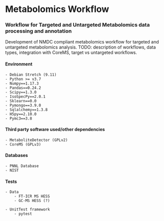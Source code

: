 # Metabolomics Workflow

### Workflow for Targeted and Untargeted Metabolomics data processing and annotation
 
 Development of NMDC compliant metabolomics workflow for  targeted and untargeted metabolomics analysis.
 TODO: description of workflows, data types, integration with CoreMS, target vs untargeted workflows.  

#### Environment

    - Debian Stretch (9.11)
    - Python >= v3.7
    - Numpy==1.17.3
    - Pandas==0.24.2
    - Scipy==1.3.0
    - IsoSpecPy==2.0.1
    - Sklearn==0.0
    - Pymongo==3.9.0
    - Sqlalchemy==1.3.8
    - H5py==2.10.0
    - Pymc3==3.8

#### Third party software used/other dependencies

    - MetaboliteDetector (GPLv2)
    - CoreMS (GPLv3)

#### Databases

    - PNNL Database
    - NIST

#### Tests

    - Data
        - FT-ICR MS HESS
        - GC-MS HESS (?)

    - UnitTest framework
        - pytest    
